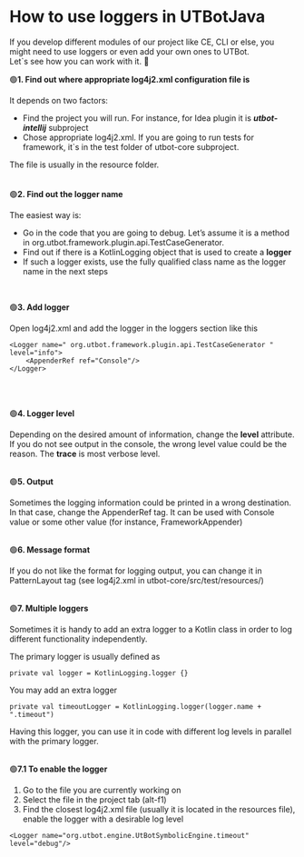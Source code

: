 # How to use loggers in UTBotJava

If you develop different modules of our project like CE, CLI or else, you might need to use loggers or even add your own ones to UTBot. 
<br/> Let\`s see how you can work with it. 🙂

🟢**1. Find out where appropriate log4j2.xml configuration file is**

It depends on two factors:

- Find the project you will run. For instance, for Idea plugin it is **_utbot-intellij_** subproject
- Chose appropriate log4j2.xml. If you are going to run tests for framework, it\`s in the test folder of utbot-core subproject.

The file is usually in the resource folder. 
<br/>
<br/>
<br/>
🟢**2. Find out the logger name**

The easiest way is:

- Go in the code that you are going to debug. Let’s assume it is a method in org.utbot.framework.plugin.api.TestCaseGenerator.
- Find out if there is a KotlinLogging object that is used to create a **logger**
- If such a logger exists, use the fully qualified class name as the logger name in the next steps
<br/>

🟢**3. Add logger**

Open log4j2.xml and add the logger in the loggers section like this

```
<Logger name=" org.utbot.framework.plugin.api.TestCaseGenerator " level="info">
    <AppenderRef ref="Console"/>
</Logger>
```
<br/>
<br/>

🟢**4. Logger level**

Depending on the desired amount of information, change the **level** attribute. If you do not see output in the console, the wrong level value could be the reason. The **trace** is most verbose level. 
<br/>
<br/>

🟢**5. Output**

Sometimes the logging information could be printed in a wrong destination. In that case, change the AppenderRef tag. It can be used with Console value or some other value (for instance, FrameworkAppender) 
<br/>
<br/>

🟢**6. Message format**

If you do not like the format for logging output, you can change it in PatternLayout tag (see log4j2.xml in utbot-core/src/test/resources/) 
<br/>
<br/>

🟢**7. Multiple loggers**

Sometimes it is handy to add an extra logger to a Kotlin class in order to log different functionality independently. 

The primary logger is usually defined as 

`private val logger = KotlinLogging.logger {} `


You may add an extra logger 

`private val timeoutLogger = KotlinLogging.logger(logger.name + ".timeout") `


Having this logger, you can use it in code with different log levels in parallel with the primary logger.
<br/>
<br/>

🟢**7.1 To enable the logger**

1. Go to the file you are currently working on
2. Select the file in the project tab (alt-f1)
3. Find the closest log4j2.xml file (usually it is located in the resources file), enable the logger with a desirable log level
 

`<Logger name="org.utbot.engine.UtBotSymbolicEngine.timeout" level="debug"/>`


